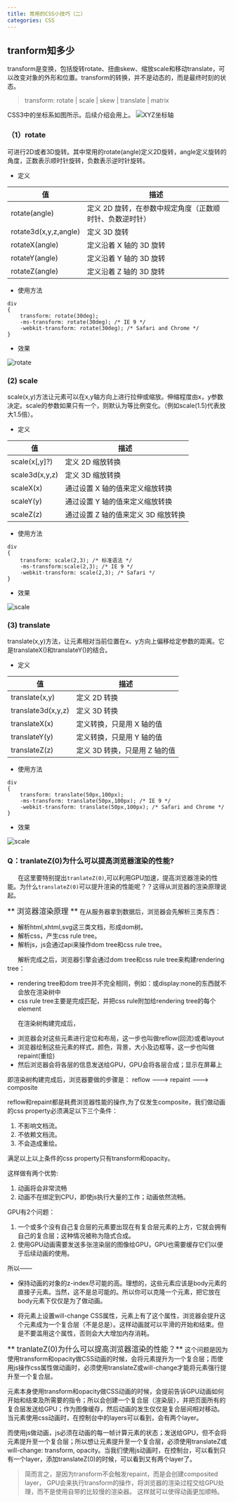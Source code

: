 ```yaml
---
title: 常用的CSS小技巧（二）
categories: CSS
---
```


## tranform知多少
transform是变换，包括旋转rotate、扭曲skew、缩放scale和移动translate，可以改变对象的外形和位置。transform的转换，并不是动态的，而是最终时刻的状态。

> transform: rotate | scale | skew | translate | matrix

CSS3中的坐标系如图所示。后续介绍会用上。
![XYZ坐标轴](http://pbzqi3myf.bkt.clouddn.com/xyz.png)

### （1）rotate
可进行2D或者3D旋转。其中常用的rotate(angle)定义2D旋转，angle定义旋转的角度，正数表示顺时针旋转，负数表示逆时针旋转。

* 定义

|值|描述|
|---|---|
|rotate(angle)|定义 2D 旋转，在参数中规定角度（正数顺时针、负数逆时针）|
|rotate3d(x,y,z,angle)|定义 3D 旋转|
|rotateX(angle)|定义沿着 X 轴的 3D 旋转|
|rotateY(angle)|定义沿着 Y 轴的 3D 旋转|
|rotateZ(angle)|定义沿着 Z 轴的 3D 旋转|

* 使用方法

```
div
{
    transform: rotate(30deg);
    -ms-transform: rotate(30deg); /* IE 9 */
    -webkit-transform: rotate(30deg); /* Safari and Chrome */
}
```

* 效果

![rotate](http://pbzqi3myf.bkt.clouddn.com/rotate.png)


### (2) scale
scale(x,y)方法让元素可以在x,y轴方向上进行拉伸或缩放。伸缩程度由x，y参数决定。scale的参数如果只有一个，则默认为等比例变化。（例如scale(1.5)代表放大1.5倍）。

* 定义

|值|描述|
|---|---|
|scale(x[,y]?)|定义 2D 缩放转换|
|scale3d(x,y,z)|定义 3D 缩放转换|
|scaleX(x)|通过设置 X 轴的值来定义缩放转换|
|scaleY(y)|通过设置 Y 轴的值来定义缩放转换|
|scaleZ(z)|通过设置 Z 轴的值来定义 3D 缩放转换|

* 使用方法

```
div
{
    transform: scale(2,3); /* 标准语法 */
    -ms-transform:scale(2,3); /* IE 9 */
    -webkit-transform: scale(2,3); /* Safari */
}
```

* 效果

![scale](http://pbzqi3myf.bkt.clouddn.com/scale.png)


### (3) translate
translate(x,y)方法，让元素相对当前位置在x、y方向上偏移给定参数的距离。它是translateX()和translateY()的结合。

* 定义

|值|描述|
|---|---|
|translate(x,y)|定义 2D 转换|
|translate3d(x,y,z)|定义 3D 转换|
|translateX(x)|定义转换，只是用 X 轴的值|
|translateY(y)|定义转换，只是用 Y 轴的值|
|translateZ(z)|定义 3D 转换，只是用 Z 轴的值|

* 使用方法

```
div
{
    transform: translate(50px,100px);
    -ms-transform: translate(50px,100px); /* IE 9 */
    -webkit-transform: translate(50px,100px); /* Safari and Chrome */
}
```

* 效果

![scale](http://pbzqi3myf.bkt.clouddn.com/translate.png)

### Q：tranlateZ(0)为什么可以提高浏览器渲染的性能?

&nbsp;&nbsp;&nbsp;&nbsp;&nbsp;&nbsp;在这里要特别提出`tranlateZ(0)`,可以利用GPU加速，提高浏览器渲染的性能。为什么`translateZ(0)`可以提升渲染的性能呢？？这得从浏览器的渲染原理说起。

<big>** 浏览器渲染原理 **</big>
在从服务器拿到数据后，浏览器会先解析三类东西：

* 解析html,xhtml,svg这三类文档，形成dom树。
* 解析css，产生css rule tree。
* 解析js，js会通过api来操作dom tree和css rule tree。

&nbsp;&nbsp;&nbsp;&nbsp;&nbsp;&nbsp;解析完成之后，浏览器引擎会通过dom tree和css rule tree来构建rendering tree：

* rendering tree和dom tree并不完全相同，例如：<head></head>或display:none的东西就不会放在渲染树中
* css rule tree主要是完成匹配，并把css rule附加给rendering tree的每个element

&nbsp;&nbsp;&nbsp;&nbsp;&nbsp;&nbsp;在渲染树构建完成后，

* 浏览器会对这些元素进行定位和布局，这一步也叫做reflow(回流)或者layout
* 浏览器绘制这些元素的样式，颜色，背景，大小及边框等，这一步也叫做repaint(重绘)
* 然后浏览器会将各层的信息发送给GPU，GPU会将各层合成；显示在屏幕上

即渲染树构建完成后，浏览器要做的步骤是：
reflow --->  repaint ---> composite

reflow和repaint都是耗费浏览器性能的操作,为了仅发生composite，我们做动画的css property必须满足以下三个条件：

1. 不影响文档流。
2. 不依赖文档流。
3. 不会造成重绘。

满足以上以上条件的css property只有transform和opacity。

这样做有两个优势:

1. 动画将会非常流畅
2. 动画不在绑定到CPU，即使js执行大量的工作；动画依然流畅。

GPU有2个问题：

1. 一个或多个没有自己复合层的元素要出现在有复合层元素的上方，它就会拥有自己的复合层；这种情况被称为隐式合成。
2. 使用GPU动画需要发送多张渲染层的图像给GPU，GPU也需要缓存它们以便于后续动画的使用。

所以——

* 保持动画的对象的z-index尽可能的高。理想的，这些元素应该是body元素的直接子元素。当然，这不是总可能的。所以你可以克隆一个元素，把它放在body元素下仅仅是为了做动画。

* 将元素上设置will-change CSS属性，元素上有了这个属性，浏览器会提升这个元素成为一个复合层（不是总是）。这样动画就可以平滑的开始和结束。但是不要滥用这个属性，否则会大大增加内存消耗。




<big>** tranlateZ(0)为什么可以提高浏览器渲染的性能？**</big>
这个问题是因为使用transform和opacity做CSS动画的时候，会将元素提升为一个复合层；而使用js操作css属性做动画时，必须使用translateZ或will-change才能将元素强行提升至一个复合层。

元素本身使用transform和opacity做CSS动画的时候，会提前告诉GPU动画如何开始和结束及所需要的指令；所以会创建一个复合层（渲染层），并把页面所有的复合层发送给GPU；作为图像缓存，然后动画的发生仅仅是复合层间相对移动。当元素使用css动画时，在控制台中的layers可以看到，会有两个layer。

而使用js做动画，js必须在动画的每一帧计算元素的状态；发送给GPU，但不会将元素提升至一个复合层；所以想让元素提升至一个复合层，必须使用translateZ或will-change: transform, opacity。当我们使用js动画时，在控制台，可以看到只有一个layer，添加translateZ(0)的时候，可以看到又有两个layer了。


> 简而言之，是因为transform不会触发repaint，而是会创建composited layer，
GPU会来执行transform的操作，将浏览器的渲染过程交给GPU处理，而不是使用自带的比较慢的渲染器。
这样就可以使得动画更加顺畅。







